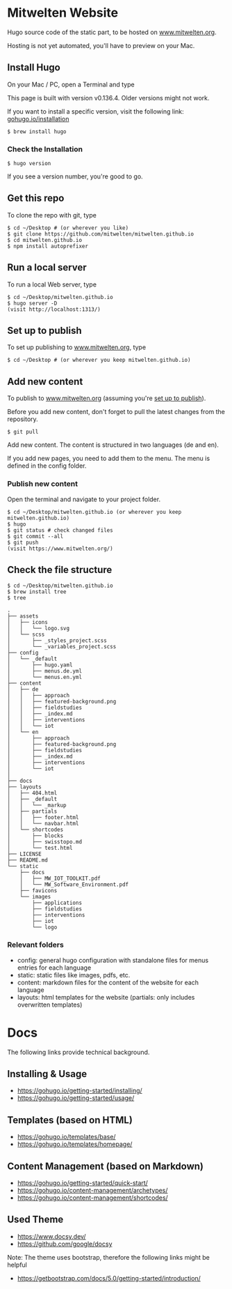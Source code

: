 # Mitwelten Website

Hugo source code of the static part, to be hosted on www.mitwelten.org.

Hosting is not yet automated, you'll have to preview on your Mac.

## Install Hugo

On your Mac / PC, open a Terminal and type

This page is built with version v0.136.4. Older versions might not work.

If you want to install a specific version, visit the following link: [gohugo.io/installation](https://gohugo.io/installation/)

```
$ brew install hugo
```

### Check the Installation
```
$ hugo version
```
If you see a version number, you're good to go.


## Get this repo
To clone the repo with git, type

```
$ cd ~/Desktop # (or wherever you like)
$ git clone https://github.com/mitwelten/mitwelten.github.io
$ cd mitwelten.github.io
$ npm install autoprefixer
```

## Run a local server
To run a local Web server, type

```
$ cd ~/Desktop/mitwelten.github.io
$ hugo server -D
(visit http://localhost:1313/)
```

## Set up to publish
To set up publishing to www.mitwelten.org, type

```
$ cd ~/Desktop # (or wherever you keep mitwelten.github.io)
```

## Add new content

To publish to www.mitwelten.org (assuming you're [set up to publish](#set-up-to-publish)).

Before you add new content, don't forget to pull the latest changes from the repository.

```
$ git pull
```

Add new content. The content is structured in two languages (de and en).

If you add new pages, you need to add them to the menu. The menu is defined in the config folder.

### Publish new content

Open the terminal and navigate to your project folder.

```
$ cd ~/Desktop/mitwelten.github.io (or wherever you keep mitwelten.github.io)
$ hugo
$ git status # check changed files
$ git commit --all
$ git push
(visit https://www.mitwelten.org/)
```


## Check the file structure
```
$ cd ~/Desktop/mitwelten.github.io
$ brew install tree
$ tree

.
├── assets
│   ├── icons
│   │   └── logo.svg
│   └── scss
│       ├── _styles_project.scss
│       └── _variables_project.scss
├── config
│   └── _default
│       ├── hugo.yaml
│       ├── menus.de.yml
│       └── menus.en.yml
├── content
│   ├── de
│   │   ├── approach
│   │   ├── featured-background.png
│   │   ├── fieldstudies
│   │   ├── _index.md
│   │   ├── interventions
│   │   └── iot
│   └── en
│       ├── approach
│       ├── featured-background.png
│       ├── fieldstudies
│       ├── _index.md
│       ├── interventions
│       └── iot
│  
├── docs
├── layouts
│   ├── 404.html
│   ├── _default
│   │   └── _markup
│   ├── partials
│   │   ├── footer.html
│   │   └── navbar.html
│   └── shortcodes
│       ├── blocks
│       ├── swisstopo.md
│       └── test.html
├── LICENSE
├── README.md
└── static
    ├── docs
    │   ├── MW_IOT_TOOLKIT.pdf
    │   └── MW_Software_Environment.pdf
    ├── favicons
    └── images
        ├── applications
        ├── fieldstudies
        ├── interventions
        ├── iot
        └── logo

```

### Relevant folders

- config: general hugo configuration with standalone files for menus entries for each language
- static: static files like images, pdfs, etc.
- content: markdown files for the content of the website for each language
- layouts: html templates for the website (partials: only includes overwritten templates)

# Docs
The following links provide technical background.

## Installing & Usage
* https://gohugo.io/getting-started/installing/
* https://gohugo.io/getting-started/usage/

## Templates (based on HTML)
* https://gohugo.io/templates/base/
* https://gohugo.io/templates/homepage/

## Content Management (based on Markdown)
* https://gohugo.io/getting-started/quick-start/
* https://gohugo.io/content-management/archetypes/
* https://gohugo.io/content-management/shortcodes/

## Used Theme
* https://www.docsy.dev/
* https://github.com/google/docsy

Note: The theme uses bootstrap, therefore the following links might be helpful

* https://getbootstrap.com/docs/5.0/getting-started/introduction/
